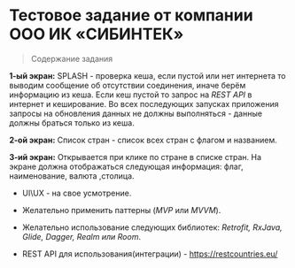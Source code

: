 # Тестовое задание от компании ООО ИК «СИБИНТЕК»

> Содержание задания

**1-ый экран:**
SPLASH - проверка кеша, если пустой или нет интернета то выводим сообщение об отсутствии соединения, иначе берём информацию из кеша. 
Если кеш пустой то запрос на *REST API* в интернет и кеширование.
Во всех последующих запусках приложения запросы на обновления данных не должны выполняться - данные должны браться только из кеша.

**2-ой экран:**
Список стран - список всех стран с флагом и названием.

**3-ий экран:** 
Открывается при клике по стране в списке стран. На экране должна отображаться следующая информация: флаг, наименование, валюта ,столица.

- UI\UX - на свое усмотрение.

- Желательно применить паттерны (*MVP* или *MVVM*).

- Желательно использование следующих библиотек: *Retrofit, RxJava, Glide, Dagger, Realm или Room*.

- REST API для использования(интеграции) - https://restcountries.eu/
